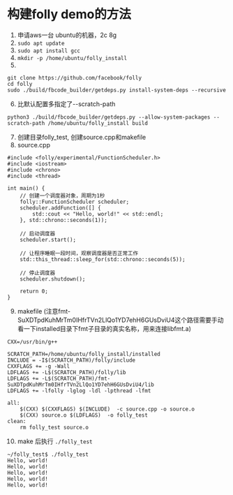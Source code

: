 # 构建folly demo的方法
1.  申请aws一台 ubuntu的机器，2c 8g
2.  `sudo apt update`
3.  `sudo apt install gcc`
4.  `mkdir -p /home/ubuntu/folly_install`
5.  
```
git clone https://github.com/facebook/folly
cd folly
sudo ./build/fbcode_builder/getdeps.py install-system-deps --recursive
```
6. 比默认配置多指定了--scratch-path
```
python3 ./build/fbcode_builder/getdeps.py --allow-system-packages --scratch-path /home/ubuntu/folly_install build
```
7. 创建目录folly_test, 创建source.cpp和makefile
8. source.cpp

```
#include <folly/experimental/FunctionScheduler.h>
#include <iostream>
#include <chrono>
#include <thread>

int main() {
    // 创建一个调度器对象，周期为1秒
    folly::FunctionScheduler scheduler;
    scheduler.addFunction([] {
        std::cout << "Hello, world!" << std::endl;
    }, std::chrono::seconds(1));

    // 启动调度器
    scheduler.start();

    // 让程序睡眠一段时间，观察调度器是否正常工作
    std::this_thread::sleep_for(std::chrono::seconds(5));

    // 停止调度器
    scheduler.shutdown();

    return 0;
}
```
9. makefile (注意fmt-SuXDTpdKuhMrTm0IHfrTVn2LlQo1YD7ehH6GUsDviU4这个路径需要手动看一下installed目录下fmt子目录的真实名称，用来连接libfmt.a)

```
CXX=/usr/bin/g++

SCRATCH_PATH=/home/ubuntu/folly_install/installed
INCLUDE = -I$(SCRATCH_PATH)/folly/include
CXXFLAGS += -g -Wall
LDFLAGS += -L$(SCRATCH_PATH)/folly/lib
LDFLAGS += -L$(SCRATCH_PATH)/fmt-SuXDTpdKuhMrTm0IHfrTVn2LlQo1YD7ehH6GUsDviU4/lib
LDFLAGS += -lfolly -lglog -ldl -lpthread -lfmt

all:
	$(CXX) $(CXXFLAGS) $(INCLUDE)  -c source.cpp -o source.o
	$(CXX) source.o $(LDFLAGS)  -o folly_test
clean:
	rm folly_test source.o
```
10. make 后执行 `./folly_test`

```
~/folly_test$ ./folly_test
Hello, world!
Hello, world!
Hello, world!
Hello, world!
Hello, world!
``` 